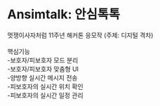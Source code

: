 # Ansimtalk: 안심톡톡

멋쟁이사자처럼 11주년 해커톤 응모작 (주제: 디지털 격차) <br/><br/>
핵심기능 <br/>
-보호자/피보호자 모드 분리 <br/>
-보호자/피보호자 맞춤형 UI <br/>
-양방향 실시간 메시지 전송 <br/>
-피보호자의 실시간 위치 확인 <br/>
-피보호자의 실시간 일정 관리 <br/>
